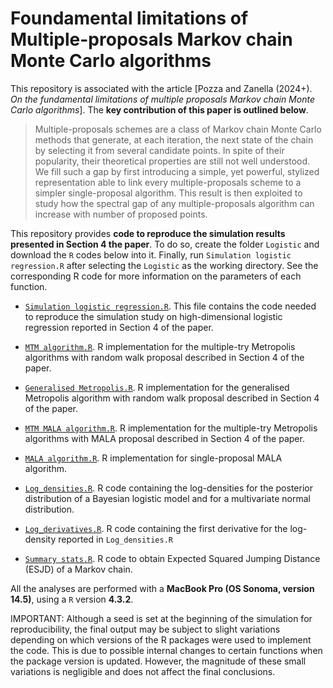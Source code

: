 # Foundamental limitations of Multiple-proposals Markov chain Monte Carlo algorithms
This repository is associated with the article [Pozza and Zanella (2024+). *On the fundamental limitations of multiple proposals Markov chain Monte Carlo algorithms*]. The **key contribution of this paper is outlined below**.

>Multiple-proposals schemes are a class of Markov chain Monte Carlo methods that generate, at each iteration, the next state of the chain by selecting it from several candidate points. In spite of their popularity, their theoretical properties are still not  well understood. We fill such a gap by first introducing a simple, yet powerful, stylized representation able to link every multiple-proposals scheme to a simpler single-proposal algorithm. This result is then exploited to study how the spectral gap of any multiple-proposals algorithm can increase with number of proposed points.

This repository provides **code to reproduce the simulation results presented in Section 4 the paper**. To do so, create the folder `Logistic` and download the `R` codes below into it. Finally, run `Simulation logistic regression.R` after selecting the `Logistic` as the working directory. See the corresponding R code for more information on the parameters of each function.

- [`Simulation logistic regression.R`](https://github.com/Francesco16p/FL-MPMCMC/blob/main/Simulation%20logistic%20regression.R). This file contains the code needed to reproduce the simulation study on high-dimensional logistic regression reported in Section 4 of the paper.
  
- [`MTM algorithm.R`](https://github.com/Francesco16p/FL-MPMCMC/blob/main/MTM%20algorithm.R). R implementation for the multiple-try Metropolis algorithms with random walk proposal described in Section 4 of the paper.

- [`Generalised Metropolis.R`](https://github.com/Francesco16p/FL-MPMCMC/blob/main/Generalised%20Metropolis.R). R implementation for the generalised Metropolis algorithm with random walk proposal described in Section 4 of the paper.

- [`MTM MALA algorithm.R`](https://github.com/Francesco16p/FL-MPMCMC/blob/main/MTM%20MALA%20algorithm.R). R implementation for the multiple-try Metropolis algorithms with MALA proposal described in Section 4 of the paper.

- [`MALA algorithm.R`](https://github.com/Francesco16p/FL-MPMCMC/blob/main/MALA%20algorithm.R). R implementation for single-proposal MALA algorithm.

- [`Log_densities.R`](https://github.com/Francesco16p/FL-MPMCMC/blob/main/Log_densities.R). R code containing the log-densities for the posterior distribution of a Bayesian logistic model and for a multivariate normal distribution.

- [`Log_derivatives.R`](https://github.com/Francesco16p/FL-MPMCMC/blob/main/Log_derivatives.R). R code containing the first derivative for the log-density reported in `Log_densities.R`
- [`Summary stats.R`](https://github.com/Francesco16p/FL-MPMCMC/blob/main/Summary%20stats.R). R code to obtain Expected Squared Jumping Distance (ESJD) of a Markov chain.

  

All the analyses are performed with a **MacBook Pro (OS Sonoma, version 14.5)**, using a `R` version **4.3.2**.

IMPORTANT: Although a seed is set at the beginning of the simulation for reproducibility, the final output may be subject to slight variations depending on which versions of the R packages were used to implement the code. This is due to possible internal changes to certain functions when the package version is updated. However, the magnitude of these small variations is negligible and does not affect the final conclusions.


